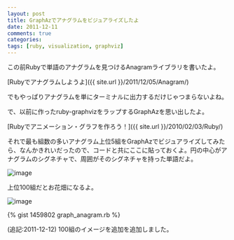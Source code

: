 ```yaml
---
layout: post
title: GraphAzでアナグラムをビジュアライズしたよ
date: 2011-12-11
comments: true
categories:
tags: [ruby, visualization, graphviz]
---
```


この前Rubyで単語のアナグラムを見つけるAnagramライブラリを書いたよ。

[Rubyでアナグラムしようよ]({{ site.url }}/2011/12/05/Anagram/)

でもやっぱりアナグラムを単にターミナルに出力するだけじゃつまらないよね。

で、以前に作ったruby-graphvizをラップするGraphAzを思い出したよ。

[Rubyでアニメーション・グラフを作ろう！]({{ site.url }}/2010/02/03/Ruby/)

それで最も組数の多いアナグラム上位5組をGraphAzでビジュアライズしてみたら、なんかきれいだったので、コードと共にここに貼っておくよ。円の中心がアナグラムのシグネチャで、周囲がそのシグネチャを持った単語だよ。

![image](http://img.f.hatena.ne.jp/images/fotolife/k/keyesberry/20111211/20111211192807.png)


上位100組だとお花畑になるよ。

![image](http://img.f.hatena.ne.jp/images/fotolife/k/keyesberry/20111212/20111212000354.png)


{% gist 1459802 graph_anagram.rb %}


(追記:2011-12-12) 100組のイメージを追加を追加しました。
